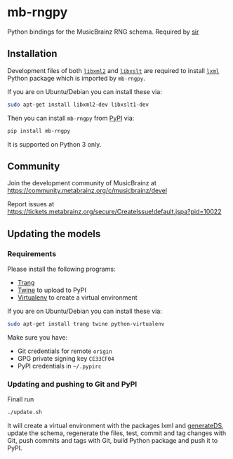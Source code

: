 # mb-rngpy

Python bindings for the MusicBrainz RNG schema. Required by [sir](https://github.com/metabrainz/sir)

## Installation

Development files of both [`libxml2`](http://www.xmlsoft.org/) and
[`libxslt`](http://www.xmlsoft.org/XSLT/) are
required to install [`lxml`](https://lxml.de/) Python package
which is imported by `mb-rngpy`.

If you are on Ubuntu/Debian you can install these via:
```bash
sudo apt-get install libxml2-dev libxslt1-dev
```

Then you can install `mb-rngpy` from [PyPI](https://pypi.org/project/mb-rngpy/) via:
```bash
pip install mb-rngpy
```

It is supported on Python 3 only.

## Community

Join the development community of MusicBrainz at https://community.metabrainz.org/c/musicbrainz/devel

Report issues at https://tickets.metabrainz.org/secure/CreateIssue!default.jspa?pid=10022

## Updating the models

### Requirements

Please install the following programs:

* [Trang](https://github.com/relaxng/jing-trang/releases)
* [Twine](https://twine.readthedocs.io/) to upload to PyPI
* [Virtualenv](https://virtualenv.pypa.io/) to create a virtual environment

If you are on Ubuntu/Debian you can install these via:
```bash
sudo apt-get install trang twine python-virtualenv
```

Make sure you have:
* Git credentials for remote `origin`
* GPG private signing key `CE33CF04`
* PyPI credentials in `~/.pypirc`

### Updating and pushing to Git and PyPI

Finall run
```bash
./update.sh
```

It will create a virtual environment with the packages lxml and
[generateDS](http://www.davekuhlman.org/generateDS.html), update the
schema, regenerate the files, test, commit and tag changes with Git,
push commits and tags with Git, build Python package and push it to
PyPI.
